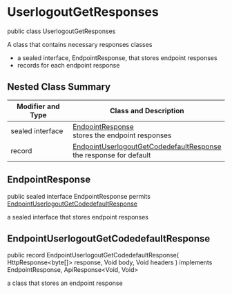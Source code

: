 # UserlogoutGetResponses

public class UserlogoutGetResponses

A class that contains necessary responses classes
- a sealed interface, EndpointResponse, that stores endpoint responses
- records for each endpoint response

## Nested Class Summary
| Modifier and Type | Class and Description |
| ----------------- | --------------------- |
| sealed interface | [EndpointResponse](#endpointresponse)<br> stores the endpoint responses |
| record | [EndpointUserlogoutGetCodedefaultResponse](#endpointuserlogoutgetcodedefaultresponse)<br> the response for default |

## EndpointResponse
public sealed interface EndpointResponse permits<br>
[EndpointUserlogoutGetCodedefaultResponse](#endpointuserlogoutgetcodedefaultresponse)

a sealed interface that stores endpoint responses

## EndpointUserlogoutGetCodedefaultResponse
public record EndpointUserlogoutGetCodedefaultResponse(
    HttpResponse<byte[]> response,
    Void body,
    Void headers
) implements EndpointResponse, ApiResponse<Void, Void><br>

a class that stores an endpoint response

